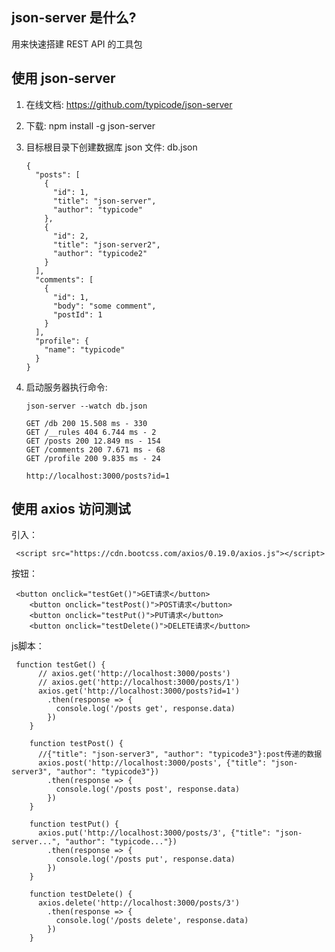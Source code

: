 ## **json-server** **是什么**?



用来快速搭建 REST API 的工具包



## **使用** **json-server**

1. 在线文档: https://github.com/typicode/json-server

2. 下载: npm install -g json-server

3. 目标根目录下创建数据库 json 文件: db.json

   ```
   {
     "posts": [
       {
         "id": 1,
         "title": "json-server",
         "author": "typicode"
       },
       {
         "id": 2,
         "title": "json-server2",
         "author": "typicode2"
       }
     ],
     "comments": [
       {
         "id": 1,
         "body": "some comment",
         "postId": 1
       }
     ],
     "profile": {
       "name": "typicode"
     }
   }
   ```

4. 启动服务器执行命令:

   ```
   json-server --watch db.json
   ```

   ```
   GET /db 200 15.508 ms - 330
   GET /__rules 404 6.744 ms - 2
   GET /posts 200 12.849 ms - 154
   GET /comments 200 7.671 ms - 68
   GET /profile 200 9.835 ms - 24
   
   ```

   ```
   http://localhost:3000/posts?id=1
   ```

   





## **使用** **axios** **访问测试**



引入：

```
 <script src="https://cdn.bootcss.com/axios/0.19.0/axios.js"></script>
```

按钮：

```
 <button onclick="testGet()">GET请求</button>
    <button onclick="testPost()">POST请求</button>
    <button onclick="testPut()">PUT请求</button>
    <button onclick="testDelete()">DELETE请求</button>
```



js脚本：

```
 function testGet() {
      // axios.get('http://localhost:3000/posts')
      // axios.get('http://localhost:3000/posts/1')
      axios.get('http://localhost:3000/posts?id=1')
        .then(response => {
          console.log('/posts get', response.data)
        })
    }

    function testPost() {
      //{"title": "json-server3", "author": "typicode3"}:post传递的数据
      axios.post('http://localhost:3000/posts', {"title": "json-server3", "author": "typicode3"})
        .then(response => {
          console.log('/posts post', response.data)
        })
    }

    function testPut() {
      axios.put('http://localhost:3000/posts/3', {"title": "json-server...", "author": "typicode..."})
        .then(response => {
          console.log('/posts put', response.data)
        })
    }

    function testDelete() {
      axios.delete('http://localhost:3000/posts/3')
        .then(response => {
          console.log('/posts delete', response.data)
        })
    }

```







